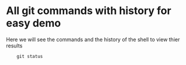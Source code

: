 # All git commands with history for easy demo

Here we will see the commands and the history of the shell to view thier results

```
    git status

